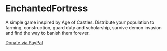 # EnchantedFortress

A simple game inspired by Age of Castles. Distribute your population to farming, construction, guard duty and scholarship, survive demon invasion and find the way to banish them forever.

[Donate via PayPal](https://www.paypal.me/IvanKravarscan/5)
